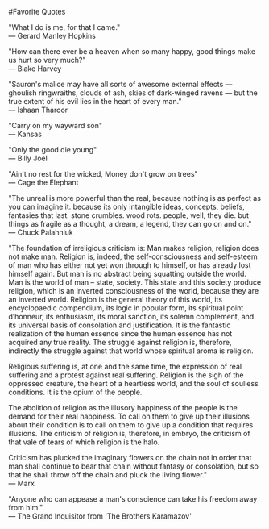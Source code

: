 #Favorite Quotes

"What I do is me, for that I came."  
— Gerard Manley Hopkins

"How can there ever be a heaven when so many happy, good things make us hurt so very much?"  
— Blake Harvey


"Sauron's malice may have all sorts of awesome external effects — ghoulish ringwraiths, clouds of ash, skies of dark-winged ravens — but the true extent of his evil lies in the heart of every man."  
— Ishaan Tharoor

"Carry on my wayward son"  
— Kansas

"Only the good die young"  
— Billy Joel  

"Ain't no rest for the wicked, Money don't grow on trees"  
— Cage the Elephant

"The unreal is more powerful than the real, because nothing is as perfect as you can imagine it. because its only intangible ideas, concepts, beliefs, fantasies that last. stone crumbles. wood rots. people, well, they die. but things as fragile as a thought, a dream, a legend, they can go on and on."  
— Chuck Palahniuk


"The foundation of irreligious criticism is: Man makes religion, religion does not make man. Religion is, indeed, the self-consciousness and self-esteem of man who has either not yet won through to himself, or has already lost himself again. But man is no abstract being squatting outside the world. Man is the world of man – state, society. This state and this society produce religion, which is an inverted consciousness of the world, because they are an inverted world. Religion is the general theory of this world, its encyclopaedic compendium, its logic in popular form, its spiritual point d’honneur, its enthusiasm, its moral sanction, its solemn complement, and its universal basis of consolation and justification. It is the fantastic realization of the human essence since the human essence has not acquired any true reality. The struggle against religion is, therefore, indirectly the struggle against that world whose spiritual aroma is religion.

Religious suffering is, at one and the same time, the expression of real suffering and a protest against real suffering. Religion is the sigh of the oppressed creature, the heart of a heartless world, and the soul of soulless conditions. It is the opium of the people.

The abolition of religion as the illusory happiness of the people is the demand for their real happiness. To call on them to give up their illusions about their condition is to call on them to give up a condition that requires illusions. The criticism of religion is, therefore, in embryo, the criticism of that vale of tears of which religion is the halo.

Criticism has plucked the imaginary flowers on the chain not in order that man shall continue to bear that chain without fantasy or consolation, but so that he shall throw off the chain and pluck the living flower."  
— Marx


"Anyone who can appease a man's conscience can take his freedom away from him."  
— The Grand Inquisitor from 'The Brothers Karamazov'
